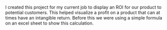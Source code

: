 I created this project for my current job to display an ROI for our product to potential customers. This helped visualize a profit on a product that can at times have an intangible return. Before this we were using a simple formula on an excel sheet to show this calculation. 
